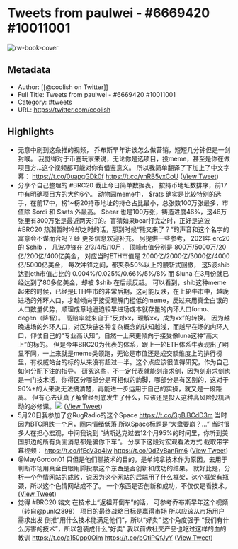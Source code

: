 # Tweets from paulwei - #6669420 #10011001

![rw-book-cover](https://pbs.twimg.com/profile_images/1548729057994452992/Kcs8r3YR.jpg)

## Metadata
- Author: [[@coolish on Twitter]]
- Full Title: Tweets from paulwei - #6669420 #10011001
- Category: #tweets
- URL: https://twitter.com/coolish

## Highlights
- 无意中刷到这条推的视频，
  乔布斯早年讲该怎么做营销，短短几分钟但是一剑封喉。
  我觉得对于币圈玩家来说，无论你是选项目，投meme，甚至是你在做项目方...这个视频都可能对你有借鉴意义。
  所以我简单翻译了下加上了中文字幕： https://t.co/0uapgGDk0f https://t.co/ynRB5yxCoU ([View Tweet](https://twitter.com/coolish/status/1662210151057854466))
- 分享个自己整理的 #BRC20 截止今日简单数据表，
  按持币地址数排序，前17中有明确项目方的大约6个。
  动物园meme中，
  $rats 确实是比较特别的选手，在前17中，榜1~榜20持币地址的持仓占比最小，总张数100万张最多，市值除 $ordi 和 $sats 外最高。
  $bear 也是100万张，铸造进度46%，这46万张里有300万张是最近两天打的。盲猜如果bear打完之时，正好是这波 #BRC20 热潮暂时冷却之时的话，那到时候“熊又来了？”的声音和这个名字的寓意会不谋而合吗？😅
  更多信息欢迎补充。
  另提供一些参考，
  2021年 erc20 的 $shib ，
  几波冲锋在
  2/3/4/5/10月，
  顶峰市值分别是
  800万/5000万/20亿/200亿/400亿美金，
  对应当时ETH市值是
  2000亿/2000亿/3000亿/4000亿/5000亿美金，
  每次冲锋之间，都夹杂50%以上的腰斩式回撤，
  这5波shib达到eth市值占比的
  0.004%/0.025%/0.66%/5%/8%
  而 $luna 在3月份就已经达到了80多亿美金，却被 $shib 在后续反超。
  可以看到，shib这种meme起来的时候，已经是ETH牛市的非常后期，这可能反映，在上轮牛市中，越晚进场的外环人口，才越倾向于接受理解门槛低的meme，反过来用真金白银的人口数量优势，顺理成章地逼迫较早进场或本就存量的内环人口fomo、degen（降智）。
  高赔率就来自于“反对xx，理解xx，成为xx”的转换。
  因为越晚进场的外环人口，对区块链各种复杂概念的认知越浅，而越早在场的内环人口，仰仗自己的“专业高认知”，自然一上来更倾向于接受像luna这种“高大上”的标的。
  但是今年BRC20为代表的体系，跟上一轮ETH体系牛表现出了明显不同，一上来就是meme类领跑，无论是市值还是成交额维度上的排行榜里，有权威站台的标的从来没有超过一半。这个点应该很值得研究，作为自己如何分配下注的指导。
  研究这些，不一定代表就能刻舟求剑，因为刻舟求剑也是一门技术活，你得区分哪部分是可相似的韵脚，哪部分是有区别的，这对于90%+的人来说无法搞清楚，再能进一步运用于自己的实操，就又是一段距离。
  但有心去认真了解曾经到底发生了什么，应该还是投入这种高风险投机活动的必修课。<img src='https://pbs.twimg.com/media/F-sx1-ZbQAADYCx.png'/> ([View Tweet](https://twitter.com/coolish/status/1723544894776729843))
- 5月20日我参加了@RugRadio的这个Space
  https://t.co/3pBlBCdD3m
  当时因为BTC阴跌一个月，圈内情绪低落
  所以Space标题是“大盘要崩？...”
  当时很多人在担心宏观，中间我说到
  “纳斯达克过去12个月95%的时间里，你听到美国那边的所有负面消息都是骗你下车”。
  分享下这段对宏观看法方式
  截取带字幕视频： https://t.co/jfEcV3o4Iw https://t.co/0dZvBanRm6 ([View Tweet](https://twitter.com/coolish/status/1679758630432960512))
- @MayGordon01 只但是他们聊技术的目的，是单纯拿技术作为原因，去用于判断市场用真金白银用脚投票这个东西是否创新和成功的结果。
  就好比是，分析一个色情网站的成败，说因为这个网站的后端用了什么框架，这个框架有瓶颈，所以这个色情网站成不了。
  一个东西是否创新和成功，不仅仅是看技术。 ([View Tweet](https://twitter.com/coolish/status/1724240606917280124))
- 觉得 #BRC20 铭文
  在技术上“返祖开倒车”的话，
  可参考乔布斯早年这个视频（转自@punk2898）
  项目的最终战略目标是赢得市场
  所以应该从市场用户需求出发
  倒推“用什么技术能满足他们”，所以“好卖”
  这个角度强于
  “我们有什么厉害的技术”，所以包装成什么“好卖”
  我以前做社交产品也吃过这样的血的教训 https://t.co/a150pp0Oim https://t.co/bOtiPQfJyY ([View Tweet](https://twitter.com/coolish/status/1727219863368978878))
